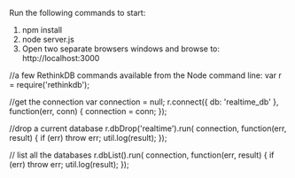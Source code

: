 Run the following commands to start:
1. npm install
2. node server.js
3.  Open two separate browsers windows and browse to: http://localhost:3000



//a few RethinkDB commands available from the Node command line:
var r = require('rethinkdb');

//get the connection
var connection = null;
r.connect({
  db: 'realtime_db'
}, function(err, conn) {
  connection = conn;
});

//drop a current database
r.dbDrop('realtime').run( connection, function(err, result) {
  if (err) throw err;
  util.log(result);
});

// list all the databases
r.dbList().run( connection, function(err, result) {
  if (err) throw err;
  util.log(result);
});